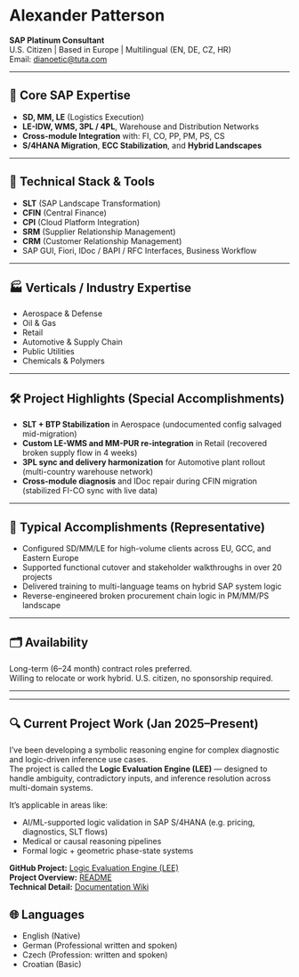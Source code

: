 # Alexander Patterson  
**SAP Platinum Consultant**  
U.S. Citizen | Based in Europe | Multilingual (EN, DE, CZ, HR)  
Email: dianoetic@tuta.com  

---

## 🧩 Core SAP Expertise  

- **SD, MM, LE** (Logistics Execution)  
- **LE-IDW, WMS, 3PL / 4PL**, Warehouse and Distribution Networks  
- **Cross-module Integration** with: FI, CO, PP, PM, PS, CS  
- **S/4HANA Migration**, **ECC Stabilization**, and **Hybrid Landscapes**

---

## 🔌 Technical Stack & Tools

- **SLT** (SAP Landscape Transformation)  
- **CFIN** (Central Finance)  
- **CPI** (Cloud Platform Integration)  
- **SRM** (Supplier Relationship Management)  
- **CRM** (Customer Relationship Management)  
- SAP GUI, Fiori, IDoc / BAPI / RFC Interfaces, Business Workflow

---

## 🏭 Verticals / Industry Expertise

- Aerospace & Defense  
- Oil & Gas  
- Retail  
- Automotive & Supply Chain  
- Public Utilities  
- Chemicals & Polymers  

---

## 🛠️ Project Highlights (Special Accomplishments)

- **SLT + BTP Stabilization** in Aerospace (undocumented config salvaged mid-migration)  
- **Custom LE-WMS and MM-PUR re-integration** in Retail (recovered broken supply flow in 4 weeks)  
- **3PL sync and delivery harmonization** for Automotive plant rollout (multi-country warehouse network)  
- **Cross-module diagnosis** and IDoc repair during CFIN migration (stabilized FI-CO sync with live data)  

---

## 📐 Typical Accomplishments (Representative)

- Configured SD/MM/LE for high-volume clients across EU, GCC, and Eastern Europe  
- Supported functional cutover and stakeholder walkthroughs in over 20 projects  
- Delivered training to multi-language teams on hybrid SAP system logic  
- Reverse-engineered broken procurement chain logic in PM/MM/PS landscape  

---

## 🗂️ Availability

Long-term (6–24 month) contract roles preferred.  
Willing to relocate or work hybrid. U.S. citizen, no sponsorship required.  

---

---

## 🔍 Current Project Work (Jan 2025–Present)

I’ve been developing a symbolic reasoning engine for complex diagnostic and logic-driven inference use cases.  
The project is called the **Logic Evaluation Engine (LEE)** — designed to handle ambiguity, contradictory inputs, and inference resolution across multi-domain systems.

It’s applicable in areas like:
- AI/ML-supported logic validation in SAP S/4HANA (e.g. pricing, diagnostics, SLT flows)
- Medical or causal reasoning pipelines
- Formal logic + geometric phase-state systems

**GitHub Project:** [Logic Evaluation Engine (LEE)](https://github.com/KILGORETROUT111/logic-evaluation-engine)  
**Project Overview:** [README](https://github.com/KILGORETROUT111/logic-evaluation-engine/blob/main/README.md)  
**Technical Detail:** [Documentation Wiki](https://github.com/KILGORETROUT111/logic-evaluation-engine/wiki)

## 🌐 Languages

- English (Native)  
- German (Professional written and spoken)  
- Czech (Profession: written and spoken)  
- Croatian (Basic) 
